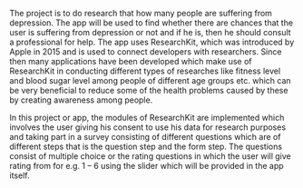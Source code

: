 The project is to do research that how many people are suffering from depression. The app will be used to find whether there are chances that the user is suffering from depression or not and if he is, then he should consult a professional for help. The app uses ResearchKit, which was introduced by Apple in 2015 and is used to connect developers with researchers. Since then many applications have been developed which make use of ResearchKit in conducting different types of researches like fitness level and blood sugar level among people of different age groups etc. which can be very beneficial to reduce some of the health problems caused by these by creating awareness among people.

In this project or app, the modules of ResearchKit are implemented which involves the user giving his consent to use his data for research purposes and taking part in a survey consisting of different questions which are of different steps that is the question step and the form step. The questions consist of multiple choice or the rating questions in which the user will give rating from for e.g. 1 – 6 using the slider which will be provided in the app itself.
